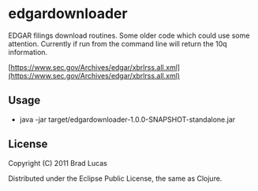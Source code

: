 # edgardownloader

EDGAR filings download routines. Some older code which could use some attention. Currently if run from the command line will return the 10q information.

[https://www.sec.gov/Archives/edgar/xbrlrss.all.xml](https://www.sec.gov/Archives/edgar/xbrlrss.all.xml)

## Usage

- java -jar target/edgardownloader-1.0.0-SNAPSHOT-standalone.jar


## License

Copyright (C) 2011 Brad Lucas

Distributed under the Eclipse Public License, the same as Clojure.
